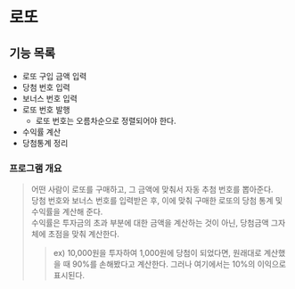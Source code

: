 로또
========
기능 목록
-------------
* 로또 구입 금액 입력
* 당첨 번호 입력
* 보너스 번호 입력
* 로또 번호 발행
    + 로또 번호는 오름차순으로 정렬되어야 한다. 
* 수익률 계산
* 당첨통계 정리
### 프로그램 개요
> 어떤 사람이 로또를 구매하고, 그 금액에 맞춰서 자동 추첨 번호를 뽑아준다.   
> 당첨 번호와 보너스 번호를 입력받은 후, 이에 맞춰 구매한 로또의 당첨 통계 및 수익률을 계산해 준다.   
> 수익률은 투자금의 초과 부분에 대한 금액을 계산하는 것이 아닌, 당첨금액 그자체에 초점을 맞춰 계산한다.
> > ex) 10,000원을 투자하여 1,000원에 당첨이 되었다면, 원래대로 계산했을 때 90%를 손해봤다고 계산한다.
> > 그러나 여기에서는 10%의 이익으로 표시된다.
